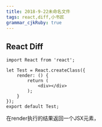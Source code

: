 ```yaml
---
title: 2018-9-22未命名文件 
tags: react,diff,小书匠
grammar_cjkRuby: true
---
```



## React Diff

``` stylus
import React from 'react';

let Test = React.createClass({
	render: () {
		return (
			<div></div>
		);
	}
});
export default Test;
```
在render执行的结果返回一个JSX元素，
